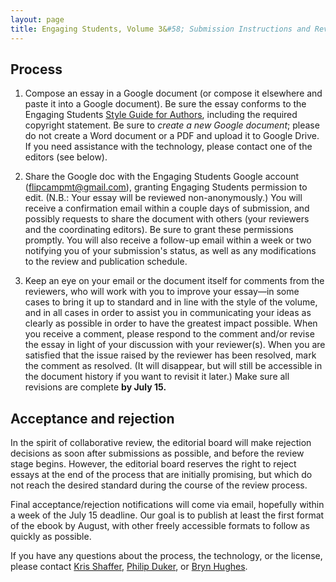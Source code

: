 ```yaml
---
layout: page
title: Engaging Students, Volume 3&#58; Submission Instructions and Review Process
---
```


## Process ## 

1. Compose an essay in a Google document (or compose it elsewhere and paste it into a Google document). Be sure the essay conforms to the Engaging Students [Style Guide for Authors](/es3style), including the required copyright statement. Be sure to *create a new Google document*; please do not create a Word document or a PDF and upload it to Google Drive. If you need assistance with the technology, please contact one of the editors (see below).

2. Share the Google doc with the Engaging Students Google account (flipcampmt@gmail.com), granting Engaging Students permission to edit. (N.B.: Your essay will be reviewed non-anonymously.) You will receive a confirmation email within a couple days of submission, and possibly requests to share the document with others (your reviewers and the coordinating editors). Be sure to grant these permissions promptly. You will also receive a follow-up email within a week or two notifying you of your submission's status, as well as any modifications to the review and publication schedule.

3. Keep an eye on your email or the document itself for comments from the reviewers, who will work with you to improve your essay—in some cases to bring it up to standard and in line with the style of the volume, and in all cases in order to assist you in communicating your ideas as clearly as possible in order to have the greatest impact possible. When you receive a comment, please respond to the comment and/or revise the essay in light of your discussion with your reviewer(s). When you are satisfied that the issue raised by the reviewer has been resolved, mark the comment as resolved. (It will disappear, but will still be accessible in the document history if you want to revisit it later.) Make sure all revisions are complete **by July 15.**

## Acceptance and rejection ##

In the spirit of collaborative review, the editorial board will make rejection decisions as soon after submissions as possible, and before the review stage begins. However, the editorial board reserves the right to reject essays at the end of the process that are initially promising, but which do not reach the desired standard during the course of the review process.

Final acceptance/rejection notifications will come via email, hopefully within a week of the July 15 deadline. Our goal is to publish at least the first format of the ebook by August, with other freely accessible formats to follow as quickly as possible.

If you have any questions about the process, the technology, or the license, please contact [Kris Shaffer](mailto:kris.shaffer@gmail.com), [Philip Duker](phil.duker@gmail.com), or [Bryn Hughes](mailto:bryn.hughes@gmail.com).